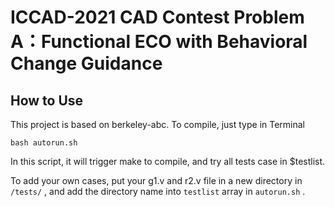 # ICCAD-2021 CAD Contest Problem A：Functional ECO with Behavioral Change Guidance

## How to Use

This project is based on berkeley-abc. To compile, just type in Terminal

`bash autorun.sh`

In this script, it will trigger make to compile, and try all tests case in $testlist.

To add your own cases, put your g1.v and r2.v file in a new directory in `/tests/` , and add the directory name into `testlist` array in `autorun.sh` .